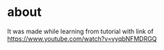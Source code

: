 # about

It was made while learning from tutorial with link of https://www.youtube.com/watch?v=vyqbNFMDRGQ
